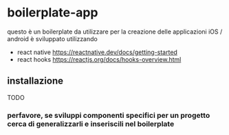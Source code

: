 # boilerplate-app
questo è un boilerplate da utilizzare per la creazione delle applicazioni iOS / android
è sviluppato utilizzando
 - react native https://reactnative.dev/docs/getting-started
 - react hooks https://reactjs.org/docs/hooks-overview.html

## installazione
 TODO
 
 
### perfavore, se sviluppi componenti specifici per un progetto cerca di generalizzarli e inseriscili nel boilerplate
